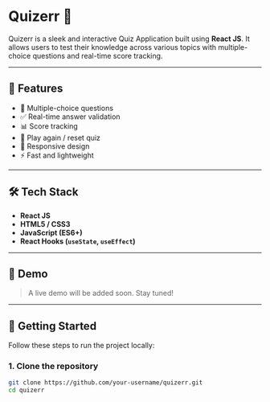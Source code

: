 # Quizerr 🎯

Quizerr is a sleek and interactive Quiz Application built using **React JS**. It allows users to test their knowledge across various topics with multiple-choice questions and real-time score tracking.

---

## 🚀 Features

- 🧠 Multiple-choice questions
- ✅ Real-time answer validation
- 📊 Score tracking
- 🔄 Play again / reset quiz
- 📱 Responsive design
- ⚡ Fast and lightweight

---

## 🛠️ Tech Stack

- **React JS**
- **HTML5 / CSS3**
- **JavaScript (ES6+)**
- **React Hooks (`useState`, `useEffect`)**

---

## 📸 Demo

> A live demo will be added soon. Stay tuned!

---

## 🧩 Getting Started

Follow these steps to run the project locally:

### 1. Clone the repository

```bash
git clone https://github.com/your-username/quizerr.git
cd quizerr
